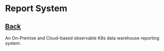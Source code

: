 # Report System

## **[Back](../project_list.md)**

An On-Premise and Cloud-based observable K8s data warehouse reporting system.
